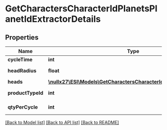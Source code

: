# GetCharactersCharacterIdPlanetsPlanetIdExtractorDetails

## Properties
Name | Type | Description | Notes
------------ | ------------- | ------------- | -------------
**cycleTime** | **int** | in seconds | [optional] 
**headRadius** | **float** | head_radius number | [optional] 
**heads** | [**\nullx27\ESI\Models\GetCharactersCharacterIdPlanetsPlanetIdHead[]**](GetCharactersCharacterIdPlanetsPlanetIdHead.md) | heads array | 
**productTypeId** | **int** | product_type_id integer | [optional] 
**qtyPerCycle** | **int** | qty_per_cycle integer | [optional] 

[[Back to Model list]](../README.md#documentation-for-models) [[Back to API list]](../README.md#documentation-for-api-endpoints) [[Back to README]](../README.md)


